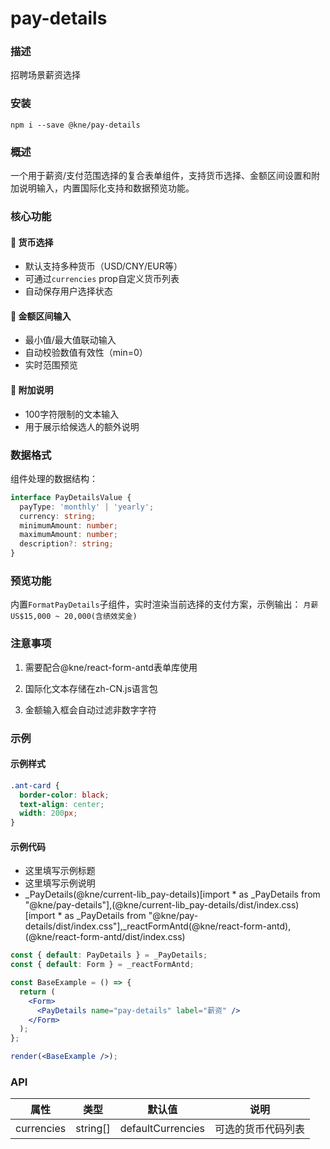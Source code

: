 
# pay-details


### 描述

招聘场景薪资选择


### 安装

```shell
npm i --save @kne/pay-details
```


### 概述

一个用于薪资/支付范围选择的复合表单组件，支持货币选择、金额区间设置和附加说明输入，内置国际化支持和数据预览功能。

### 核心功能

#### 💱 货币选择
- 默认支持多种货币（USD/CNY/EUR等）
- 可通过`currencies` prop自定义货币列表
- 自动保存用户选择状态

#### 🔢 金额区间输入
- 最小值/最大值联动输入
- 自动校验数值有效性（min=0）
- 实时范围预览

#### 📝 附加说明
- 100字符限制的文本输入
- 用于展示给候选人的额外说明

### 数据格式
组件处理的数据结构：
```typescript
interface PayDetailsValue {
  payType: 'monthly' | 'yearly';
  currency: string;
  minimumAmount: number;
  maximumAmount: number;
  description?: string;
}
```

### 预览功能
内置`FormatPayDetails`子组件，实时渲染当前选择的支付方案，示例输出：
`月薪 US$15,000 ~ 20,000(含绩效奖金)`

### 注意事项
1. 需要配合@kne/react-form-antd表单库使用

2. 国际化文本存储在zh-CN.js语言包

3. 金额输入框会自动过滤非数字字符

### 示例


#### 示例样式

```scss
.ant-card {
  border-color: black;
  text-align: center;
  width: 200px;
}
```

#### 示例代码

- 这里填写示例标题
- 这里填写示例说明
- _PayDetails(@kne/current-lib_pay-details)[import * as _PayDetails from "@kne/pay-details"],(@kne/current-lib_pay-details/dist/index.css)[import * as _PayDetails from "@kne/pay-details/dist/index.css"],_reactFormAntd(@kne/react-form-antd),(@kne/react-form-antd/dist/index.css)

```jsx
const { default: PayDetails } = _PayDetails;
const { default: Form } = _reactFormAntd;

const BaseExample = () => {
  return (
    <Form>
      <PayDetails name="pay-details" label="薪资" />
    </Form>
  );
};

render(<BaseExample />);

```


### API

| 属性         | 类型       | 默认值               | 说明        |
|------------|----------|-------------------|-----------|
| currencies | string[] | defaultCurrencies | 可选的货币代码列表 |
